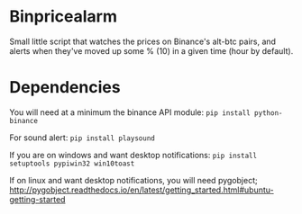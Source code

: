 # Binpricealarm

Small little script that watches the prices on Binance's alt-btc pairs, and alerts when they've moved up some % (10) in a given time (hour by default).

# Dependencies
You will need at a minimum the binance API module:
`pip install python-binance`

For sound alert:
`pip install playsound`


If you are on windows and want desktop notifications:
`pip install setuptools pypiwin32 win10toast` 


If on linux and want desktop notifications, you will need pygobject; http://pygobject.readthedocs.io/en/latest/getting_started.html#ubuntu-getting-started
